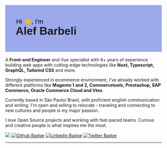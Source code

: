 <img src="/header.png" alt="Hello, I'm Alef Barbeli" />

A **Front-end Engineer** and Vue specialist with 6+ years of experience building web apps with cutting-edge technologies like **Nuxt, Typescript, GraphQL, Tailwind CSS** and more. 

Strongly experienced in ecommerce environment, I've already worked with different platforms like **Magento 1 and 2, Commercetools, Prestashop, SAP Commerce, Oracle Commerce Cloud and Vtex**.

Currently based in São Paulo/ Brasil, with proficient english communication and writing. I'm open and willing to relocate - traveling and connecting to new cultures and people is my major passion.

I love Open Source projects and working with fast-paced teams. Curious and creative people is what inspires me the most.

![](https://visitor-badge.glitch.me/badge?page_id=alefbarbeli)
[![Github Badge](https://img.shields.io/github/followers/alefbarbeli?style=social)](https://github.com/alefbarbeli)
[![Linkedin Badge](https://img.shields.io/badge/-LinkedIn-blue?logo=Linkedin&logoColor=white&link=https://www.linkedin.com/in/lucas-bittencourt/)](https://www.linkedin.com/in/heitorramon/)
[![Twitter Badge](https://img.shields.io/twitter/follow/alef_the_dev?style=social)](https://twitter.com/alef_the_dev)

----------------------
